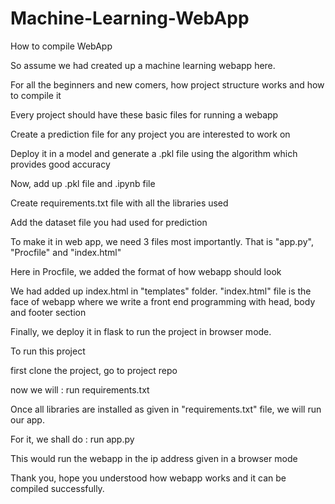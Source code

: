 # Machine-Learning-WebApp

How to compile WebApp

So assume we had created up a machine learning webapp here.

For all the beginners and new comers, how project structure works and how to compile it

Every project should have these basic files for running a webapp

Create a prediction file for any project you are interested to work on

Deploy it in a model and generate a .pkl file using the algorithm which provides good accuracy

Now, add up .pkl file and .ipynb file 

Create requirements.txt file with all the libraries used

Add the dataset file you had used for prediction

To make it in web app, we need 3 files most importantly. That is "app.py", "Procfile" and "index.html"

Here in Procfile, we added the format of how webapp should look

We had added up index.html in "templates" folder. "index.html" file is the face of webapp where we write a front end programming with head, body and footer section

Finally, we deploy it in flask to run the project in browser mode.


To run this project

first clone the project, go to project repo

now we will : run requirements.txt

Once all libraries are installed as given in "requirements.txt" file, we will run our app. 

For it, we shall do : run app.py

This would run the webapp in the ip address given in a browser mode

Thank you, hope you understood how webapp works and it can be compiled successfully. 

